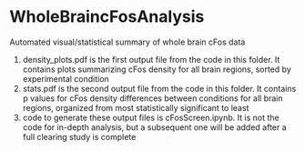 # WholeBraincFosAnalysis
Automated visual/statistical summary of whole brain cFos data

1. density_plots.pdf is the first output file from the code in this folder. It contains plots summarizing cFos density for all brain regions, sorted by experimental condition
2. stats.pdf is the second output file from the code in this folder. It contains p values for cFos density differences between conditions for all brain regions, organized from most statistically significant to least
3. code to generate these output files is cFosScreen.ipynb. It is not the code for in-depth analysis, but a subsequent one will be added after a full clearing study is complete

